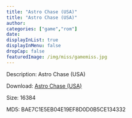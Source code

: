 ```yaml
---
title: "Astro Chase (USA)"
title: "Astro Chase (USA)"
author: 
categories: ["game","rom"]
date: 
displayInList: true
displayInMenu: false
dropCap: false
featuredImage: /img/miss/gamemiss.jpg
---
```


Description: Astro Chase (USA)

Download: <a href="https://kknackGearCT.ctfile.com/fs/2629127-327667651" target = "_blank" rel = "nofollow" > Astro Chase (USA)</a>

Size: 16384

MD5: BAE7C1E5EB04E19EF8D0D0B5CE134332

